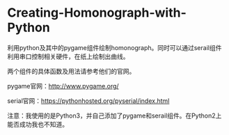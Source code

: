 # Creating-Homonograph-with-Python
利用python及其中的pygame组件绘制homonograph。同时可以通过serail组件利用串口控制相关硬件，在纸上绘制出曲线。

两个组件的具体函数及用法请参考他们的官网。

pygame官网：http://www.pygame.org/

serial官网：https://pythonhosted.org/pyserial/index.html


注意：我使用的是Python3，并自己添加了pygame和serail组件。在Python2上能否成功我也不知道。
